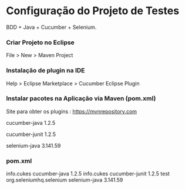 <h1>Configuração do Projeto de Testes</h1>
BDD + Java + Cucumber + Selenium.

<h3>Criar Projeto no Eclipse</h3>
File > New > Maven Project

<h3>Instalação de plugin na IDE</h3>
Help > Eclipse Marketplace > Cucumber Eclipse Plugin

<h3>Instalar pacotes na Aplicação via Maven (pom.xml)</h3>

Site para obter os plugins : https://mvnrepository.com

cucumber-java 1.2.5

cucumber-junit 1.2.5

selenium-java 3.141.59

<h3>pom.xml</h3>

<dependencies>
	<dependency>
		<groupId>info.cukes</groupId>
		<artifactId>cucumber-java</artifactId>
		<version>1.2.5</version>
	</dependency>
	<dependency>
		<groupId>info.cukes</groupId>
		<artifactId>cucumber-junit</artifactId>
		<version>1.2.5</version>
		<scope>test</scope>
	</dependency>
	<dependency>
		<groupId>org.seleniumhq.selenium</groupId>
		<artifactId>selenium-java</artifactId>
		<version>3.141.59</version>
	</dependency>
</dependencies>
